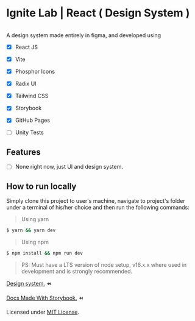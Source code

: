 # Ignite Lab | React ( Design System )

<p align="center"><img src="https://i.ibb.co/qRdjcMH/lab.png" alt=""</p>

A design system made entirely in figma, and developed using

- [x] React JS

- [x] Vite

- [x] Phosphor Icons

- [x] Radix UI

- [x] Tailwind CSS

- [x] Storybook

- [x] GitHub Pages

- [ ] Unity Tests

## Features

- [ ] None right now, just UI and design system.

## How to run locally

Simply clone this project to user's machine, navigate to project's folder under a terminal of his/her choice and then run the following commands:

> Using yarn
```bash
$ yarn && yarn dev
```

> Using npm
```bash
$ npm install && npm run dev
```

> PS: Must have a LTS version of node setup, v16.x.x where used in development and is strongly recommended.

[Design system.](https://www.figma.com/file/zxYg1Awt3WNP3q3KSUMO8i/DesignSystem-IgniteLab)  ⏪

[Docs Made With Storybook.](https://xsallus.github.io/ignite-lab-04-design-system/)  ⏪

Licensed under [MIT License](https://raw.githubusercontent.com/xSallus/ignite-lab-04-design-system/4e93772bc592204c5b16be99c344a4c3dc792962/LICENSE).
